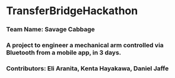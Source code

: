 # TransferBridgeHackathon
### Team Name: Savage Cabbage
### A project to engineer a mechanical arm controlled via Bluetooth from a mobile app, in 3 days.
### Contributors: Eli Aranita, Kenta Hayakawa, Daniel Jaffe

